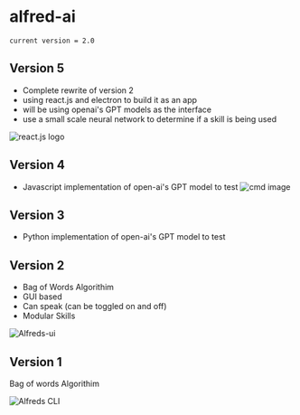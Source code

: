 # alfred-ai

```
current version = 2.0
```
## Version 5
* Complete rewrite of version 2
* using react.js and electron to build it as an app
* will be using openai's GPT models as the interface
* use a small scale neural network to determine if a skill is being used

![react.js logo](https://www.datocms-assets.com/45470/1631110818-logo-react-js.png)

## Version 4
* Javascript implementation of open-ai's GPT model to test
![cmd image](https://portfolio.blueberrypi.studio/media/Screenshot%202023-05-08%20155005_xZyywXp.png)

## Version 3
* Python implementation of open-ai's GPT model to test

## Version 2
* Bag of Words Algorithim
* GUI based
* Can speak (can be toggled on and off)
* Modular Skills


![Alfreds-ui](https://portfolio.blueberrypi.studio/media/alfred-ui.png)


## Version 1
Bag of words Algorithim

![Alfreds CLI](https://portfolio.blueberrypi.studio/media/images/alfredv1.png)


